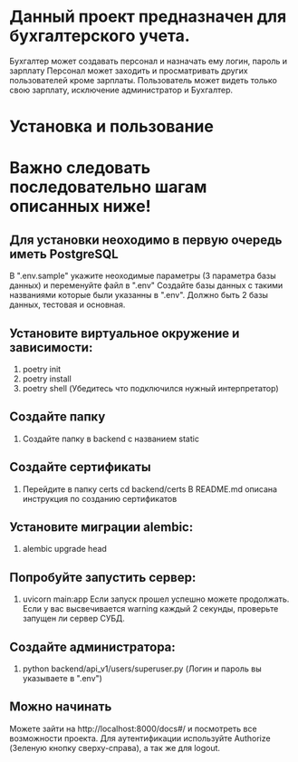 # Данный проект предназначен для бухгалтерского учета.
Бухгалтер может создавать персонал и назначать ему логин, пароль и зарплату
Персонал может заходить и просматривать других пользователей кроме зарплаты.
Пользователь может видеть только свою зарплату, исключение администратор и Бухгалтер.

# Установка и пользование
# Важно следовать последовательно шагам описанных ниже!

## Для установки неоходимо в первую очередь иметь PostgreSQL
В ".env.sample" укажите неоходимые параметры (3 параметра базы данных) и переменуйте файл в ".env"
Создайте базы данных с такими названиями которые были указанны в ".env".
Должно быть 2 базы данных, тестовая и основная.

## Установите виртуальноe окружение и зависимости:
1. poetry init
2. poetry install
3. poetry shell
(Убедитесь что подключился нужный интерпретатор)

## Создайте папку
1. Создайте папку в backend с названием static

## Создайте сертификаты
1. Перейдите в папку certs
cd backend/certs
В README.md описана инструкция по созданию сертификатов

## Установите миграции alembic:
1. alembic upgrade head

## Попробуйте запустить сервер:
1. uvicorn main:app
Если запуск прошел успешно можете продолжать.
Если у вас высвечивается warning каждый 2 секунды, проверьте запущен ли сервер СУБД.

## Создайте администратора:
1. python backend/api_v1/users/superuser.py
(Логин и пароль вы указываете в ".env")

## Можно начинать
Можете зайти на http://localhost:8000/docs#/ и посмотреть все возможности проекта.
Для аутентификации используйте Authorize (Зеленую кнопку сверху-справа), а так же для logout.
